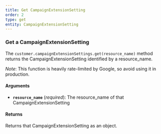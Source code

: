 ```yaml
---
title: Get CampaignExtensionSetting
order: 2
type: get
entity: CampaignExtensionSetting
---
```


### Get a CampaignExtensionSetting

The `customer.campaignExtensionSettings.get(resource_name)` method returns the CampaignExtensionSetting identified by a resource_name.

_Note_: This function is heavily rate-limited by Google, so avoid using it in production.

#### Arguments

- **`resource_name`** (_required_): The resource_name of that CampaignExtensionSetting

#### Returns

Returns that CampaignExtensionSetting as an object.
